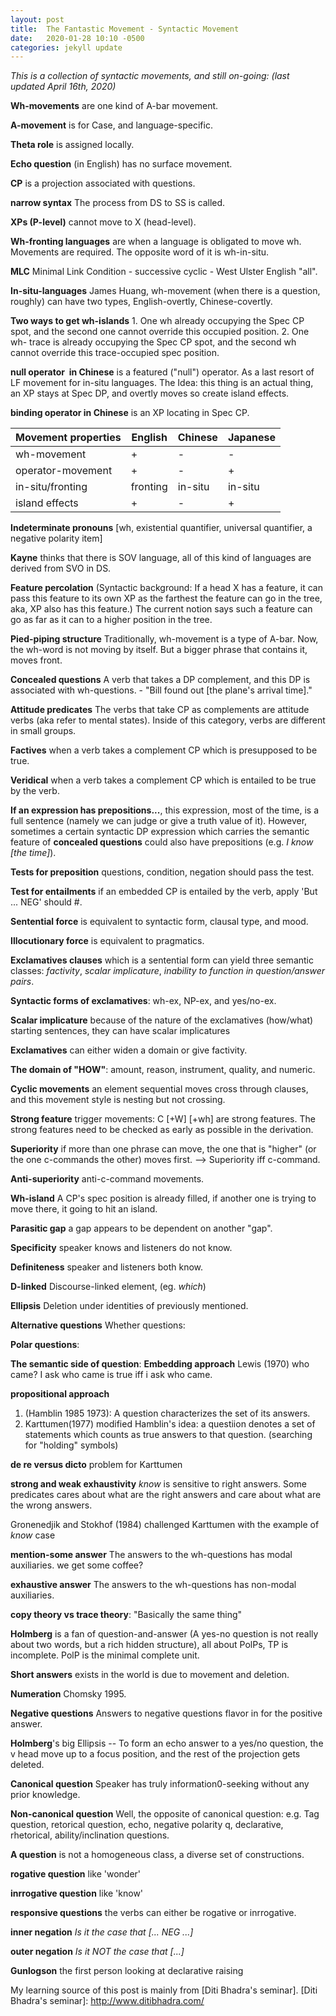 ```yaml
---
layout: post
title:  The Fantastic Movement - Syntactic Movement
date:   2020-01-28 10:10 -0500
categories: jekyll update
---
```


*This is a collection of syntactic movements, and still on-going: (last updated April 16th, 2020)*

**Wh-movements** are one kind of A-bar movement.

**A-movement** is for Case, and language-specific.

**Theta role** is assigned locally.

**Echo question** (in English) has no surface movement.

**CP** is a projection associated with questions.

**narrow syntax** The process from DS to SS is called.

**XPs (P-level)** cannot move to X (head-level).

**Wh-fronting languages** are when a language is obligated to move wh. Movements are required. The opposite word of it is wh-in-situ.

**MLC** Minimal Link Condition - successive cyclic - West Ulster English "all".

**In-situ-languages** James Huang, wh-movement (when there is a question, roughly) can have two types, English-overtly, Chinese-covertly.

**Two ways to get wh-islands** 1. One wh already occupying the Spec CP spot, and the second one cannot override this occupied position. 2. One wh- trace is already occupying the Spec CP spot, and the second wh cannot override this trace-occupied spec position.

**null operator  in Chinese** is a featured ("null") operator. As a last resort of LF movement for in-situ languages. The Idea: this thing is an actual thing, an XP stays at Spec DP, and overtly moves so create island effects.

**binding operator in Chinese** is an XP locating in Spec CP.


| Movement properties | English | Chinese | Japanese |
|-------|-------|--------|---------|
| wh-movement | + | - | - |
| operator-movement | + | - | + |
| in-situ/fronting | fronting | in-situ | in-situ |
| island effects | + | - | + |

**Indeterminate pronouns** [wh, existential quantifier, universal quantifier, a negative polarity item]

**Kayne** thinks that there is SOV language, all of this kind of languages are derived from SVO in DS.

**Feature percolation** (Syntactic background: If a head X has a feature, it can pass this feature to its own XP as the farthest the feature can go in the tree, aka, XP also has this feature.) The current notion says such a feature can go as far as it can to a higher position in the tree.

**Pied-piping structure** Traditionally, wh-movement is a type of A-bar. Now, the wh-word is not moving by itself. But a bigger phrase that contains it, moves front.

**Concealed questions** A verb that takes a DP complement, and this DP is associated with wh-questions. - "Bill found out [the plane's arrival time]."

**Attitude predicates** The verbs that take CP as complements are attitude verbs (aka refer to mental states). Inside of this category, verbs are different in small groups.

**Factives** when a verb takes a complement CP which is presupposed to be true.

**Veridical** when a verb takes a complement CP which is entailed to be true by the verb.

**If an expression has prepositions...**, this expression, most of the time, is a full sentence (namely we can judge or give a truth value of it). However, sometimes a certain syntactic DP expression which carries the semantic feature of **concealed questions** could also have prepositions (e.g. *I know [the time]*).

**Tests for preposition** questions, condition, negation should pass the test.

**Test for entailments** if an embedded CP is entailed by the verb, apply 'But ... NEG' should #.

**Sentential force** is equivalent to syntactic form, clausal type, and mood.

**Illocutionary force** is equivalent to pragmatics.

**Exclamatives clauses** which is a sentential form can yield three semantic classes: *factivity*, *scalar implicature*, *inability to function in question/answer pairs*.

**Syntactic forms of exclamatives**: wh-ex, NP-ex, and yes/no-ex.

**Scalar implicature** because of the nature of the exclamatives (how/what) starting sentences, they can have scalar implicatures

**Exclamatives** can either widen a domain or give factivity.

**The domain of "HOW"**: amount, reason, instrument, quality, and numeric.

**Cyclic movements** an element sequential moves cross through clauses, and this movement style is nesting but not crossing.

**Strong feature** trigger movements: C [+W] [+wh] are strong features. The strong features need to be checked as early as possible in the derivation.

**Superiority** if more than one phrase can move, the one that is "higher" (or the one c-commands the other) moves first. --> Superiority iff c-command.

**Anti-superiority** anti-c-command movements.

**Wh-island** A CP's spec position is already filled, if another one is trying to move there, it going to hit an island.

**Parasitic gap** a gap appears to be dependent on another "gap".

**Specificity** speaker knows and listeners do not know.

**Definiteness** speaker and listeners both know.

**D-linked** Discourse-linked element, (eg. *which*)

**Ellipsis** Deletion under identities of previously mentioned.

**Alternative questions** Whether questions:

**Polar questions**:

**The semantic side of question**:
**Embedding approach** Lewis (1970) who came? I ask who came is true iff i ask who came.

**propositional approach**
1. (Hamblin 1985 1973): A question characterizes the set of its answers.
2. Karttumen(1977) modified Hamblin's idea: a questiion denotes a set of statements which counts as true answers to that question. (searching for "holding" symbols)

**de re versus dicto** problem for Karttumen

**strong and weak exhaustivity** *know* is sensitive to right answers. Some predicates cares about what are the right answers and care about what are the wrong answers.

Gronenedjik and Stokhof (1984) challenged Karttumen with the example of *know* case

**mention-some answer** The answers to the wh-questions has modal auxiliaries. we get some coffee?

**exhaustive answer** The answers to the wh-questions has non-modal auxiliaries.

**copy theory vs trace theory**: "Basically the same thing"

**Holmberg** is a fan of question-and-answer (A yes-no question is not really about two words, but a rich hidden structure), all about PolPs, TP is incomplete. PolP is the minimal complete unit.

**Short answers** exists in the world is due to movement and deletion.

**Numeration** Chomsky 1995.

**Negative questions** Answers to negative questions flavor in for the positive answer.

**Holmberg**'s big Ellipsis -- To form an echo answer to a yes/no question, the v head move up to a focus position, and the rest of the projection gets deleted.

**Canonical question** Speaker has truly information0-seeking without any prior knowledge.

**Non-canonical question** Well, the opposite of canonical question: e.g. Tag question, retorical question, echo, negative polarity q, declarative, rhetorical, ability/inclination questions.

**A question** is not a homogeneous class, a diverse set of constructions.

**rogative question** like 'wonder'

**inrrogative question** like 'know'

**responsive questions** the verbs can either be rogative or inrrogative.

**inner negation** *Is it the case that [... NEG ...]*

**outer negation**  *Is it NOT the case that [...]*

**Gunlogson** the first person looking at declarative raising

My learning source of this post is mainly from [Diti Bhadra's seminar].
[Diti Bhadra's seminar]: http://www.ditibhadra.com/
